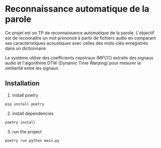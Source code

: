 # Reconnaissance automatique de la parole

Ce projet est un TP de reconnaissance automatique de la parole.
L'objectif est de reconnaître un mot prononcé à partir de fichiers audio en comparant ses caractéristiques acoustiques avec celles des mots-clés enregistrés dans un dictionnaire.

Le système utilise des coefficients cepstraux (MFCC) extraits des signaux audio et l'algorithme DTW (Dynamic Time Warping) pour mesurer la similarité entre les signaux.

## Installation

1. install poetry
```bash
pip install poetry
```

2. install dependencies
```bash
poetry install
```

3. run the project
```bash
poetry run python main.py
```